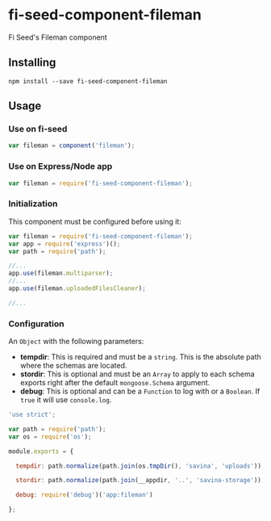 # fi-seed-component-fileman
Fi Seed's Fileman component

## Installing

```
npm install --save fi-seed-component-fileman
```

## Usage
### Use on fi-seed

```js
var fileman = component('fileman');
```

### Use on Express/Node app

```js
var fileman = require('fi-seed-component-fileman');
```

### Initialization
This component must be configured before using it:

```js
var fileman = require('fi-seed-component-fileman');
var app = require('express')();
var path = require('path');

//...
app.use(fileman.multiparser);
//...
app.use(fileman.uploadedFilesCleaner);

//...
```

### Configuration
An `Object` with the following parameters:
- **tempdir**: This is required and must be a `string`. This is the absolute path where the schemas are located.
- **stordir**: This is optional and must be an `Array` to apply to each schema exports right after the default `mongoose.Schema` argument.
- **debug**: This is optional and can be a `Function` to log with or a `Boolean`. If `true` it will use `console.log`.

```js
'use strict';

var path = require('path');
var os = require('os');

module.exports = {

  tempdir: path.normalize(path.join(os.tmpDir(), 'savina', 'uploads')),

  stordir: path.normalize(path.join(__appdir, '..', 'savina-storage')),

  debug: require('debug')('app:fileman')

};
```
